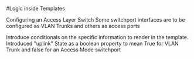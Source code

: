 #Logic inside Templates

Configuring an Access Layer Switch Some  switchport interfaces are to be configured as VLAN Trunks and others as access ports

Introduce  conditionals on the specific information to render in the template. 
Introduced "uplink" State as a boolean property to mean True for VLAN Trunk and false for an Access Mode switchport

